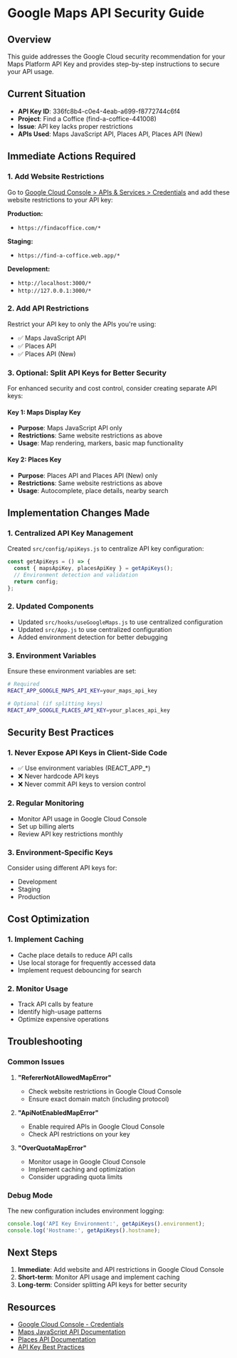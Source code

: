 # Google Maps API Security Guide

## Overview
This guide addresses the Google Cloud security recommendation for your Maps Platform API Key and provides step-by-step instructions to secure your API usage.

## Current Situation
- **API Key ID**: 336fc8b4-c0e4-4eab-a699-f8772744c6f4
- **Project**: Find a Coffice (find-a-coffice-441008)
- **Issue**: API key lacks proper restrictions
- **APIs Used**: Maps JavaScript API, Places API, Places API (New)

## Immediate Actions Required

### 1. Add Website Restrictions

Go to [Google Cloud Console > APIs & Services > Credentials](https://console.cloud.google.com/apis/credentials) and add these website restrictions to your API key:

**Production:**
- `https://findacoffice.com/*`

**Staging:**
- `https://find-a-coffice.web.app/*`

**Development:**
- `http://localhost:3000/*`
- `http://127.0.0.1:3000/*`

### 2. Add API Restrictions

Restrict your API key to only the APIs you're using:

- ✅ Maps JavaScript API
- ✅ Places API  
- ✅ Places API (New)

### 3. Optional: Split API Keys for Better Security

For enhanced security and cost control, consider creating separate API keys:

#### Key 1: Maps Display Key
- **Purpose**: Maps JavaScript API only
- **Restrictions**: Same website restrictions as above
- **Usage**: Map rendering, markers, basic map functionality

#### Key 2: Places Key  
- **Purpose**: Places API and Places API (New) only
- **Restrictions**: Same website restrictions as above
- **Usage**: Autocomplete, place details, nearby search

## Implementation Changes Made

### 1. Centralized API Key Management
Created `src/config/apiKeys.js` to centralize API key configuration:

```javascript
const getApiKeys = () => {
  const { mapsApiKey, placesApiKey } = getApiKeys();
  // Environment detection and validation
  return config;
};
```

### 2. Updated Components
- Updated `src/hooks/useGoogleMaps.js` to use centralized configuration
- Updated `src/App.js` to use centralized configuration
- Added environment detection for better debugging

### 3. Environment Variables
Ensure these environment variables are set:

```bash
# Required
REACT_APP_GOOGLE_MAPS_API_KEY=your_maps_api_key

# Optional (if splitting keys)
REACT_APP_GOOGLE_PLACES_API_KEY=your_places_api_key
```

## Security Best Practices

### 1. Never Expose API Keys in Client-Side Code
- ✅ Use environment variables (REACT_APP_*)
- ❌ Never hardcode API keys
- ❌ Never commit API keys to version control

### 2. Regular Monitoring
- Monitor API usage in Google Cloud Console
- Set up billing alerts
- Review API key restrictions monthly

### 3. Environment-Specific Keys
Consider using different API keys for:
- Development
- Staging  
- Production

## Cost Optimization

### 1. Implement Caching
- Cache place details to reduce API calls
- Use local storage for frequently accessed data
- Implement request debouncing for search

### 2. Monitor Usage
- Track API calls by feature
- Identify high-usage patterns
- Optimize expensive operations

## Troubleshooting

### Common Issues

1. **"RefererNotAllowedMapError"**
   - Check website restrictions in Google Cloud Console
   - Ensure exact domain match (including protocol)

2. **"ApiNotEnabledMapError"**
   - Enable required APIs in Google Cloud Console
   - Check API restrictions on your key

3. **"OverQuotaMapError"**
   - Monitor usage in Google Cloud Console
   - Implement caching and optimization
   - Consider upgrading quota limits

### Debug Mode
The new configuration includes environment logging:

```javascript
console.log('API Key Environment:', getApiKeys().environment);
console.log('Hostname:', getApiKeys().hostname);
```

## Next Steps

1. **Immediate**: Add website and API restrictions in Google Cloud Console
2. **Short-term**: Monitor API usage and implement caching
3. **Long-term**: Consider splitting API keys for better security

## Resources

- [Google Cloud Console - Credentials](https://console.cloud.google.com/apis/credentials)
- [Maps JavaScript API Documentation](https://developers.google.com/maps/documentation/javascript)
- [Places API Documentation](https://developers.google.com/maps/documentation/places/web-service)
- [API Key Best Practices](https://developers.google.com/maps/api-security-best-practices) 